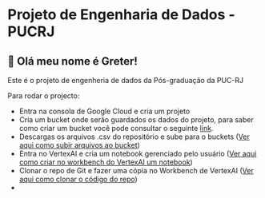# Projeto de Engenharia de Dados - PUCRJ
## 👋 Olá meu nome é Greter!
Este é o projeto de engenheria de dados da Pós-graduação da PUC-RJ

Para rodar o projecto:
- Entra na consola de Google Cloud e cria um projeto
- Cria um bucket onde serão guardados os dados do projeto, para saber como criar um bucket você pode consultar o seguinte [link](https://cloud.google.com/storage/docs/discover-object-storage-console?hl=pt-br&_gl=1*1lv84jq*_up*MQ..&gclid=ea8123583b8613985a2d45c9bab12a0e&gclsrc=3p.ds).
- Descargas os arquivos .csv do repositório e sube para o buckets ([Ver aqui como subir arquivos ao bucket](https://cloud.google.com/storage/docs/discover-object-storage-console?hl=pt-br&_gl=1*1lv84jq*_up*MQ..&gclid=ea8123583b8613985a2d45c9bab12a0e&gclsrc=3p.ds#upload_an_object_into_the_bucket))
- Entra no VertexAI e cria um notebook gerenciado pelo usuário ([Ver aqui como criar no workbench do VertexAI um notebook](https://cloud.google.com/vertex-ai/docs/workbench/user-managed/create-user-managed-notebooks-instance-console-quickstart?hl=pt-br))
- Clonar o repo de Git e fazer uma cópia no Workbench de VertexAI ([Ver aqui como clonar o código do repo](https://cloud.google.com/vertex-ai/docs/workbench/instances/save-to-github?hl=pt-br#clone-a-repo))
- 
